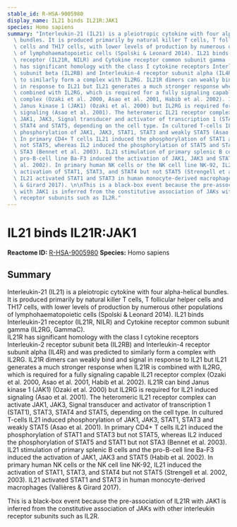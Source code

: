```yaml
---
stable_id: R-HSA-9005980
display_name: IL21 binds IL21R:JAK1
species: Homo sapiens
summary: "Interleukin-21 (IL21) is a pleiotropic cytokine with four alpha-helical\
  \ bundles. It is produced primarily by natural killer T cells, T follicular helper\
  \ cells and TH17 cells, with lower levels of production by numerous other populations\
  \ of lymphohaematopoietic cells (Spolski & Leonard 2014). IL21 binds Interleukin-21\
  \ receptor (IL21R, NILR) and Cytokine receptor common subunit gamma (IL2RG, GammaC).<br>IL21R\
  \ has significant homology with the class I cytokine receptors Interleukin-2 receptor\
  \ subunit beta (IL2RB) and Interleukin-4 receptor subunit alpha (IL4R) and was predicted\
  \ to similarly form a complex with IL2RG. IL21R dimers can weakly bind and signal\
  \ in response to IL21 but IL21 generates a much stronger response when IL21R is\
  \ combined with IL2RG, which is required for a fully signaling capable IL21 receptor\
  \ complex (Ozaki et al. 2000, Asao et al. 2001, Habib et al. 2002). IL21R can bind\
  \ Janus kinase 1 (JAK1) (Ozaki et al. 2000) but IL2RG is required for IL21 induced\
  \ signaling (Asao et al. 2001). The heteromeric IL21 receptor complex can activate\
  \ JAK1, JAK3, Signal transducer and activator of transcription 1 (STAT1), STAT3,\
  \ STAT4 and STAT5, depending on the cell type. In cultured T-cells IL21 induced\
  \ phosphorylation of JAK1, JAK3, STAT1, STAT3 and weakly STAT5 (Asao et al. 2001).\
  \ In primary CD4+ T cells IL21 induced the phosphorylation of STAT1 and STAT3 but\
  \ not STAT5, whereas IL2 induced the phosphorylation of STAT5 and STAT1 but not\
  \ STA3 (Bennet et al. 2003). IL21 stimulation of primary splenic B cells and the\
  \ pro-B-cell line Ba-F3 induced the activation of JAK1, JAK3 and STAT5 (Habib et\
  \ al. 2002). In primary human NK cells or the NK cell line NK-92, IL21 induced the\
  \ activation of STAT1, STAT3, and STAT4 but not STAT5 (Strengell et al. 2002, 2003).\
  \ IL21 activated STAT1 and STAT3 in human monocyte-derived macrophages (Vallières\
  \ & Girard 2017). \n\nThis is a black-box event because the pre-association of IL21R\
  \ with JAK1 is inferred from the constitutive association of JAKs with other interleukin\
  \ receptor subunits such as IL2R."
---
```


# IL21 binds IL21R:JAK1
**Reactome ID:** [R-HSA-9005980](https://reactome.org/content/detail/R-HSA-9005980)
**Species:** Homo sapiens

## Summary

Interleukin-21 (IL21) is a pleiotropic cytokine with four alpha-helical bundles. It is produced primarily by natural killer T cells, T follicular helper cells and TH17 cells, with lower levels of production by numerous other populations of lymphohaematopoietic cells (Spolski & Leonard 2014). IL21 binds Interleukin-21 receptor (IL21R, NILR) and Cytokine receptor common subunit gamma (IL2RG, GammaC).<br>IL21R has significant homology with the class I cytokine receptors Interleukin-2 receptor subunit beta (IL2RB) and Interleukin-4 receptor subunit alpha (IL4R) and was predicted to similarly form a complex with IL2RG. IL21R dimers can weakly bind and signal in response to IL21 but IL21 generates a much stronger response when IL21R is combined with IL2RG, which is required for a fully signaling capable IL21 receptor complex (Ozaki et al. 2000, Asao et al. 2001, Habib et al. 2002). IL21R can bind Janus kinase 1 (JAK1) (Ozaki et al. 2000) but IL2RG is required for IL21 induced signaling (Asao et al. 2001). The heteromeric IL21 receptor complex can activate JAK1, JAK3, Signal transducer and activator of transcription 1 (STAT1), STAT3, STAT4 and STAT5, depending on the cell type. In cultured T-cells IL21 induced phosphorylation of JAK1, JAK3, STAT1, STAT3 and weakly STAT5 (Asao et al. 2001). In primary CD4+ T cells IL21 induced the phosphorylation of STAT1 and STAT3 but not STAT5, whereas IL2 induced the phosphorylation of STAT5 and STAT1 but not STA3 (Bennet et al. 2003). IL21 stimulation of primary splenic B cells and the pro-B-cell line Ba-F3 induced the activation of JAK1, JAK3 and STAT5 (Habib et al. 2002). In primary human NK cells or the NK cell line NK-92, IL21 induced the activation of STAT1, STAT3, and STAT4 but not STAT5 (Strengell et al. 2002, 2003). IL21 activated STAT1 and STAT3 in human monocyte-derived macrophages (Vallières & Girard 2017). 

This is a black-box event because the pre-association of IL21R with JAK1 is inferred from the constitutive association of JAKs with other interleukin receptor subunits such as IL2R.
